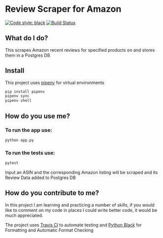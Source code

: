 Review Scraper for Amazon
===
[![Code style: black](https://img.shields.io/badge/code%20style-black-000000.svg)](https://github.com/ambv/black) [![Build Status](https://travis-ci.org/AlanSwenson/amz-review-scraper.svg?branch=master)](https://travis-ci.org/AlanSwenson/amz-review-scraper)

## What do I do?

This scrapes Amazon recent reviews for specified products on and stores them in a Postgres DB

## Install

This project uses [pipenv](https://github.com/pypa/pipenv) for virtual environments

```bash
pip install pipenv
pipenv sync
pipenv shell
```
## How do you use me?

### To run the app use:
```bash
python app.py
```

### To run the tests use:
```bash
pytest
```


Input an ASIN and the corresponding Amazon listing will be scraped and its Review Data added to Postgres DB


## How do you contribute to me?

In this project I am learning and practicing a number of skills, if you would like to comment on my code in places I could write better code, it would be much appreciated.

The project uses [Travis CI](https://travis-ci.org/) to automate testing and [Python Black](https://github.com/pytest-dev/pytest) for Formatting and Automatic Format Checking
